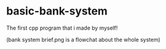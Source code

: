 # basic-bank-system

The first cpp program that i made by myself!

(bank system brief.png is a flowchat about the whole system)
